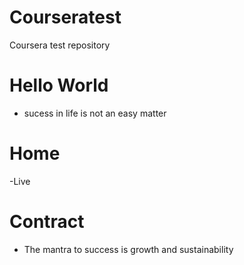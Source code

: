 # Courseratest
Coursera test repository
# Hello World
- sucess in life is not an easy matter
# Home
-Live
# Contract
- The mantra to success is growth and sustainability
